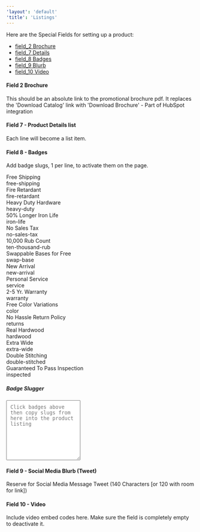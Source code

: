 ```yaml
---
'layout': 'default'
'title': 'Listings'
---
```


Here are the Special Fields for setting up a product:

* [field_2 Brochure](#brochure)
* [field_7 Details](#details)
* [field_8 Badges](#badge)
* [field_9 Blurb](#blurb)
* [field_10 Video](#video)

#### <a name="brochure"></a>Field 2 Brochure

This should be an absolute link to the promotional brochure pdf. It replaces the 'Download Catalog' link with 'Download Brochure' - Part of HubSpot integration

#### <a name="details"></a>Field 7 - Product Details list

Each line will become a list item.

#### <a name="badge"></a>Field 8 - Badges

Add badge slugs, 1 per line, to activate them on the page.


<div class="badge badge-free-shipping">
	<i></i>
	<div class="badge-text">
		Free Shipping
	</div>
</div>
<div class="badge">free-shipping</div>
<div class="badge badge-fire-retardant">
	<i></i>
	<div class="badge-text">
		Fire Retardant
	</div>
</div>
<div class="badge">fire-retardant</div>
<div class="badge badge-heavy-duty">
	<i></i>
	<div class="badge-text">
		Heavy Duty Hardware
	</div>
</div>
<div class="badge">heavy-duty</div>
<div class="badge badge-iron-life">
	<i></i>
	<div class="badge-text">
		50% Longer Iron Life
	</div>
</div>
<div class="badge">iron-life</div>

<div class="badge badge-no-sales-tax">
	<i></i>
	<div class="badge-text">
		No Sales Tax
	</div>
</div>
<div class="badge">no-sales-tax</div>
<div class="badge badge-ten-thousand-rub">
	<i></i>
	<div class="badge-text">
		10,000 Rub Count
	</div>
</div>
<div class="badge">ten-thousand-rub</div>
<div class="badge badge-swap-base">
	<i></i>
	<div class="badge-text">
		Swappable Bases for Free
	</div>
</div>
<div class="badge">swap-base</div>
<div class="badge badge-new-arrival">
	<i></i>
	<div class="badge-text">
		New Arrival
	</div>
</div>
<div class="badge">new-arrival</div>

<div class="badge badge-service">
	<i></i>
	<div class="badge-text">
		Personal Service
	</div>
</div>
<div class="badge">service</div>
<div class="badge badge-warranty">
	<i></i>
	<div class="badge-text">
		2-5 Yr. Warranty
	</div>
</div>
<div class="badge">warranty</div>
<div class="badge badge-color">
	<i></i>
	<div class="badge-text">
		Free Color Variations
	</div>
</div>
<div class="badge">color</div>
<div class="badge badge-returns">
	<i></i>
	<div class="badge-text">
		No Hassle Return Policy
	</div>
</div>
<div class="badge">returns</div>

<div class="badge badge-hardwood">
	<i></i>
	<div class="badge-text">
		Real Hardwood
	</div>
</div>
<div class="badge">hardwood</div>
<div class="badge badge-extra-wide">
	<i></i>
	<div class="badge-text">
		Extra Wide
	</div>
</div>
<div class="badge">extra-wide</div>
<div class="badge badge-double-stitched">
	<i></i>
	<div class="badge-text">
		Double Stitching
	</div>
</div>
<div class="badge">double-stitched</div>
<div class="badge badge-inspected">
	<i></i>
	<div class="badge-text">
		Guaranteed To Pass Inspection
	</div>
</div>
<div class="badge">inspected</div>

<div style="clear:both"></div>

##### Badge Slugger

<textarea id="badges" style="height:160px; padding: 10px" placeholder="Click badges above then copy slugs from here into the product listing"></textarea>

#### <a name="blurb"></a>Field 9 - Social Media Blurb (Tweet)

Reserve for Social Media Message Tweet (140 Characters [or 120 with room for link])

#### <a name="video"></a>Field 10 - Video

Include video embed codes here. Make sure the field is completely empty to deactivate it.
